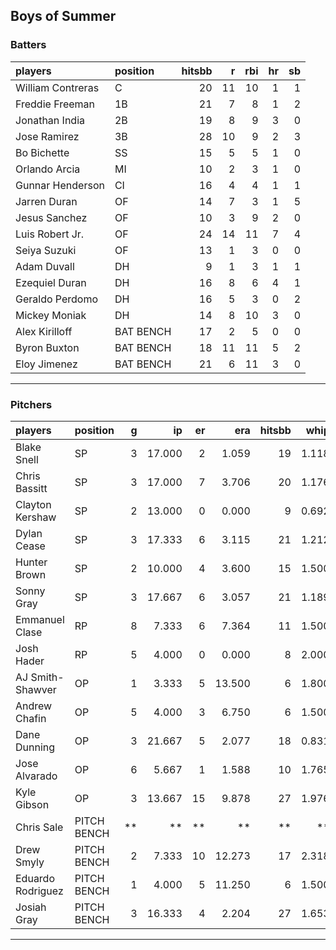 ## Boys of Summer

### Batters

 
|players           |position  | hitsbb|  r| rbi| hr| sb| 
|:-----------------|:---------|------:|--:|---:|--:|--:| 
|William Contreras |C         |     20| 11|  10|  1|  1| 
|Freddie Freeman   |1B        |     21|  7|   8|  1|  2| 
|Jonathan India    |2B        |     19|  8|   9|  3|  0| 
|Jose Ramirez      |3B        |     28| 10|   9|  2|  3| 
|Bo Bichette       |SS        |     15|  5|   5|  1|  0| 
|Orlando Arcia     |MI        |     10|  2|   3|  1|  0| 
|Gunnar Henderson  |CI        |     16|  4|   4|  1|  1| 
|Jarren Duran      |OF        |     14|  7|   3|  1|  5| 
|Jesus Sanchez     |OF        |     10|  3|   9|  2|  0| 
|Luis Robert Jr.   |OF        |     24| 14|  11|  7|  4| 
|Seiya Suzuki      |OF        |     13|  1|   3|  0|  0| 
|Adam Duvall       |DH        |      9|  1|   3|  1|  1| 
|Ezequiel Duran    |DH        |     16|  8|   6|  4|  1| 
|Geraldo Perdomo   |DH        |     16|  5|   3|  0|  2| 
|Mickey Moniak     |DH        |     14|  8|  10|  3|  0| 
|Alex Kirilloff    |BAT BENCH |     17|  2|   5|  0|  0| 
|Byron Buxton      |BAT BENCH |     18| 11|  11|  5|  2| 
|Eloy Jimenez      |BAT BENCH |     21|  6|  11|  3|  0| 


* * *

### Pitchers

 
|players           |position    |  g|     ip| er|    era| hitsbb|  whip| so|  w| sv| 
|:-----------------|:-----------|--:|------:|--:|------:|------:|-----:|--:|--:|--:| 
|Blake Snell       |SP          |  3| 17.000|  2|  1.059|     19| 1.118| 28|  2|  0| 
|Chris Bassitt     |SP          |  3| 17.000|  7|  3.706|     20| 1.176| 21|  1|  0| 
|Clayton Kershaw   |SP          |  2| 13.000|  0|  0.000|      9| 0.692|  7|  2|  0| 
|Dylan Cease       |SP          |  3| 17.333|  6|  3.115|     21| 1.212| 24|  0|  0| 
|Hunter Brown      |SP          |  2| 10.000|  4|  3.600|     15| 1.500| 13|  0|  0| 
|Sonny Gray        |SP          |  3| 17.667|  6|  3.057|     21| 1.189| 17|  0|  0| 
|Emmanuel Clase    |RP          |  8|  7.333|  6|  7.364|     11| 1.500|  7|  0|  3| 
|Josh Hader        |RP          |  5|  4.000|  0|  0.000|      8| 2.000|  7|  0|  2| 
|AJ Smith-Shawver  |OP          |  1|  3.333|  5| 13.500|      6| 1.800|  4|  0|  0| 
|Andrew Chafin     |OP          |  5|  4.000|  3|  6.750|      6| 1.500|  5|  0|  0| 
|Dane Dunning      |OP          |  3| 21.667|  5|  2.077|     18| 0.831| 16|  2|  0| 
|Jose Alvarado     |OP          |  6|  5.667|  1|  1.588|     10| 1.765|  4|  0|  0| 
|Kyle Gibson       |OP          |  3| 13.667| 15|  9.878|     27| 1.976| 13|  0|  0| 
|Chris Sale        |PITCH BENCH | **|     **| **|     **|     **|    **| **| **| **| 
|Drew Smyly        |PITCH BENCH |  2|  7.333| 10| 12.273|     17| 2.318|  7|  0|  0| 
|Eduardo Rodriguez |PITCH BENCH |  1|  4.000|  5| 11.250|      6| 1.500|  7|  0|  0| 
|Josiah Gray       |PITCH BENCH |  3| 16.333|  4|  2.204|     27| 1.653| 20|  2|  0| 


* * *


